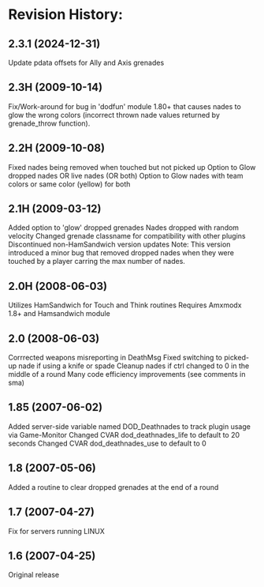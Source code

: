 # Revision History:

## 2.3.1 (2024-12-31)
Update pdata offsets for Ally and Axis grenades

## 2.3H (2009-10-14)
Fix/Work-around for bug in 'dodfun' module 1.80+ that causes nades to glow the wrong colors (incorrect thrown nade values returned by grenade_throw function).

## 2.2H (2009-10-08)
Fixed nades being removed when touched but not picked up
Option to Glow dropped nades OR live nades (OR both)
Option to Glow nades with team colors or same color (yellow) for both

## 2.1H (2009-03-12)
Added option to 'glow' dropped grenades
Nades dropped with random velocity
Changed grenade classname for compatibility with other plugins
Discontinued non-HamSandwich version updates
Note: This version introduced a minor bug that removed dropped nades
when they were touched by a player carring the max number of nades.

## 2.0H (2008-06-03)
Utilizes HamSandwich for Touch and Think routines
Requires Amxmodx 1.8+ and Hamsandwich module

## 2.0 (2008-06-03)
Corrrected weapons misreporting in DeathMsg
Fixed switching to picked-up nade if using a knife or spade
Cleanup nades if ctrl changed to 0 in the middle of a round
Many code efficiency improvements (see comments in sma)

## 1.85 (2007-06-02)
Added server-side variable named DOD_Deathnades to track plugin usage via Game-Monitor
Changed CVAR dod_deathnades_life to default to 20 seconds
Changed CVAR dod_deathnades_use to default to 0

## 1.8 (2007-05-06)
Added a routine to clear dropped grenades at the end of a round

## 1.7 (2007-04-27)
Fix for servers running LINUX

## 1.6 (2007-04-25)
Original release
